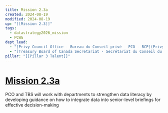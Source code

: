 ```yaml
---
title: Mission 2.3a
created: 2024-08-19
modified: 2024-08-19
up: "[[Mission 2.3]]"
tags:
  - datastrategy2026_mission
  - PCWG
dept_lead:
  - "[Privy Council Office - Bureau du Conseil privé - PCO - BCP](Privy%20Council%20Office%20-%20Bureau%20du%20Conseil%20priv%C3%A9%20-%20PCO%20-%20BCP.md)"
  - "[Treasury Board of Canada Secretariat - Secrétariat du Conseil du Trésor du Canada - TBS - SCT](Treasury%20Board%20of%20Canada%20Secretariat%20-%20Secr%C3%A9tariat%20du%20Conseil%20du%20Tr%C3%A9sor%20du%20Canada%20-%20TBS%20-%20SCT.md)"
pillar: "[[Pillar 3 Talent]]"
---
```

# [Mission 2.3a](Mission%202.3a.md) 
PCO and TBS will work with departments to strengthen data literacy by developing guidance on how to integrate data into senior-level briefings for effective decision-making
